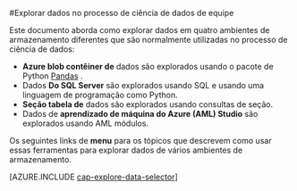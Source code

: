 <properties 
    pageTitle="Explorar dados no processo de ciência de dados de equipe | Microsoft Azure" 
    description="Como explorar dados em vários ambientes de armazenamento." 
    services="machine-learning,storage" 
    documentationCenter="" 
    authors="bradsev" 
    manager="jhubbard" 
    editor="cgronlun" />

<tags 
    ms.service="machine-learning" 
    ms.workload="data-services" 
    ms.tgt_pltfrm="na" 
    ms.devlang="na" 
    ms.topic="article" 
    ms.date="09/13/2016" 
    ms.author="bradsev" /> 

#<a name="explore-data-in-the-team-data-science-process"></a>Explorar dados no processo de ciência de dados de equipe

Este documento aborda como explorar dados em quatro ambientes de armazenamento diferentes que são normalmente utilizadas no processo de ciência de dados:

- **Azure blob contêiner de** dados são explorados usando o pacote de Python [Pandas](http://pandas.pydata.org/) .
- Dados **Do SQL Server** são explorados usando SQL e usando uma linguagem de programação como Python.
- **Seção tabela de** dados são explorados usando consultas de seção.
- Dados de **aprendizado de máquina do Azure (AML) Studio** são explorados usando AML módulos.

Os seguintes links de **menu** para os tópicos que descrevem como usar essas ferramentas para explorar dados de vários ambientes de armazenamento. 

[AZURE.INCLUDE [cap-explore-data-selector](../../includes/cap-explore-data-selector.md)]



